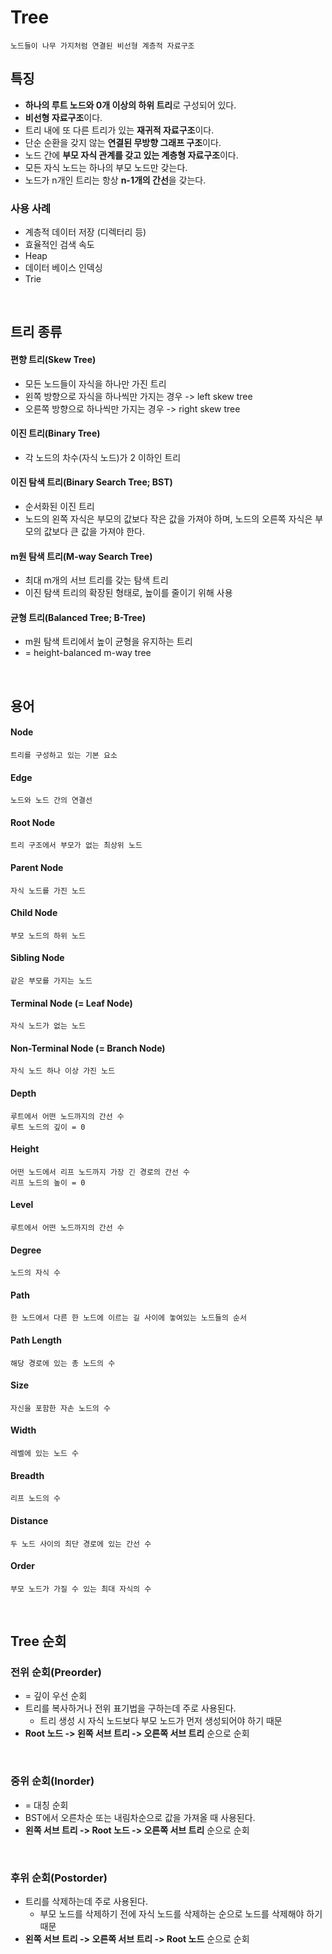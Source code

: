 # Tree

    노드들이 나무 가지처럼 연결된 비선형 계층적 자료구조

## 특징

- **하나의 루트 노드와 0개 이상의 하위 트리**로 구성되어 있다.
- **비선형 자료구조**이다.
- 트리 내에 또 다른 트리가 있는 **재귀적 자료구조**이다.
- 단순 순환을 갖지 않는 **연결된 무방향 그래프 구조**이다.
- 노드 간에 **부모 자식 관계를 갖고 있는 계층형 자료구조**이다.
- 모든 자식 노드는 하나의 부모 노드만 갖는다.
- 노드가 n개인 트리는 항상 **n-1개의 간선**을 갖는다.

### 사용 사례

- 계층적 데이터 저장 (디렉터리 등)
- 효율적인 검색 속도
- Heap
- 데이터 베이스 인덱싱
- Trie

<br>

## 트리 종류

#### 편향 트리(Skew Tree)

- 모든 노드들이 자식을 하나만 가진 트리
- 왼쪽 방향으로 자식을 하나씩만 가지는 경우 -> left skew tree
- 오른쪽 방향으로 하나씩만 가지는 경우 -> right skew tree

#### 이진 트리(Binary Tree)

- 각 노드의 차수(자식 노드)가 2 이하인 트리

#### 이진 탐색 트리(Binary Search Tree; BST)

- 순서화된 이진 트리
- 노드의 왼쪽 자식은 부모의 값보다 작은 값을 가져야 하며, 노드의 오른쪽 자식은 부모의 값보다 큰 값을 가져야 한다.

#### m원 탐색 트리(M-way Search Tree)

- 최대 m개의 서브 트리를 갖는 탐색 트리
- 이진 탐색 트리의 확장된 형태로, 높이를 줄이기 위해 사용

#### 균형 트리(Balanced Tree; B-Tree)

- m원 탐색 트리에서 높이 균형을 유지하는 트리
- = height-balanced m-way tree

<br>

## 용어

#### Node

    트리를 구성하고 있는 기본 요소

#### Edge

    노드와 노드 간의 연결선

#### Root Node

    트리 구조에서 부모가 없는 최상위 노드

#### Parent Node

    자식 노드를 가진 노드

#### Child Node

    부모 노드의 하위 노드

#### Sibling Node

    같은 부모를 가지는 노드

#### Terminal Node (= Leaf Node)

    자식 노드가 없는 노드

#### Non-Terminal Node (= Branch Node)

    자식 노드 하나 이상 가진 노드

#### Depth

    루트에서 어떤 노드까지의 간선 수
    루트 노드의 깊이 = 0

#### Height

    어떤 노드에서 리프 노드까지 가장 긴 경로의 간선 수
    리프 노드의 높이 = 0

#### Level

    루트에서 어떤 노드까지의 간선 수

#### Degree

    노드의 자식 수

#### Path

    한 노드에서 다른 한 노드에 이르는 길 사이에 놓여있는 노드들의 순서

#### Path Length

    해당 경로에 있는 총 노드의 수

#### Size

    자신을 포함한 자손 노드의 수

#### Width

    레벨에 있는 노드 수

#### Breadth

    리프 노드의 수

#### Distance

    두 노드 사이의 최단 경로에 있는 간선 수

#### Order

    부모 노드가 가질 수 있는 최대 자식의 수

<br>

## Tree 순회

### 전위 순회(Preorder)

- = 깊이 우선 순회
- 트리를 복사하거나 전위 표기법을 구하는데 주로 사용된다.
  - 트리 생성 시 자식 노드보다 부모 노드가 먼저 생성되어야 하기 때문
- **Root 노드 -> 왼쪽 서브 트리 -> 오른쪽 서브 트리** 순으로 순회

<br>

### 중위 순회(Inorder)

- = 대칭 순회
- BST에서 오른차순 또는 내림차순으로 값을 가져올 때 사용된다.
- **왼쪽 서브 트리 -> Root 노드 -> 오른쪽 서브 트리** 순으로 순회

<br>

### 후위 순회(Postorder)

- 트리를 삭제하는데 주로 사용된다.
  - 부모 노드를 삭제하기 전에 자식 노드를 삭제하는 순으로 노드를 삭제해야 하기 때문
- **왼쪽 서브 트리 -> 오른쪽 서브 트리 -> Root 노드** 순으로 순회
